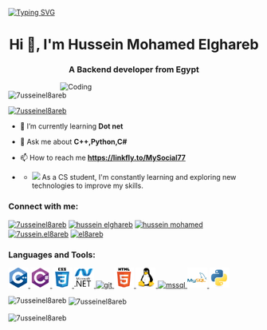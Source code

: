 [![Typing SVG](https://readme-typing-svg.demolab.com?font=Fira+Code&pause=1000&width=435&lines=Hello+to+my+GitHub)](https://git.io/typing-svg)
<h1 align="center">Hi 👋, I'm Hussein Mohamed Elghareb</h1>
<h3 align="center">A Backend developer from Egypt</h3>
<img align ="right" alt="Coding" width ="400" src="https://media.tenor.com/Aw2-4sShkCUAAAAd/coding.gif">

<p align="left"> <img src="https://komarev.com/ghpvc/?username=7usseinel8areb&label=Profile%20views&color=0e75b6&style=flat" alt="7usseinel8areb" /> </p>

<p align="left"> <a href="https://twitter.com/7usseinel8areb" target="blank"><img src="https://img.shields.io/twitter/follow/7usseinel8areb?logo=twitter&style=for-the-badge" alt="7usseinel8areb" /></a> </p>

- 🌱 I’m currently learning **Dot net**

- 💬 Ask me about **C++,Python,C#**

- 📫 How to reach me **https://linkfly.to/MySocial77**
- - <img src="https://media.giphy.com/media/WUlplcMpOCEmTGBtBW/giphy.gif" width="30"> As a CS student, I'm constantly learning and exploring new technologies to improve my skills.


<h3 align="left">Connect with me:</h3>
<p align="left">
<a href="https://twitter.com/7usseinel8areb" target="blank"><img align="center" src="https://raw.githubusercontent.com/rahuldkjain/github-profile-readme-generator/master/src/images/icons/Social/twitter.svg" alt="7usseinel8areb" height="30" width="40" /></a>
<a href="https://linkedin.com/in/hussein elghareb" target="blank"><img align="center" src="https://raw.githubusercontent.com/rahuldkjain/github-profile-readme-generator/master/src/images/icons/Social/linked-in-alt.svg" alt="hussein elghareb" height="30" width="40" /></a>
<a href="https://fb.com/hussein mohamed" target="blank"><img align="center" src="https://raw.githubusercontent.com/rahuldkjain/github-profile-readme-generator/master/src/images/icons/Social/facebook.svg" alt="hussein mohamed" height="30" width="40" /></a>
<a href="https://instagram.com/7ussein.el8areb" target="blank"><img align="center" src="https://raw.githubusercontent.com/rahuldkjain/github-profile-readme-generator/master/src/images/icons/Social/instagram.svg" alt="7ussein.el8areb" height="30" width="40" /></a>
<a href="https://codeforces.com/profile/el8areb" target="blank"><img align="center" src="https://raw.githubusercontent.com/rahuldkjain/github-profile-readme-generator/master/src/images/icons/Social/codeforces.svg" alt="el8areb" height="30" width="40" /></a>
</p>

<h3 align="left">Languages and Tools:</h3>
<p align="left"> <a href="https://www.w3schools.com/cpp/" target="_blank" rel="noreferrer"> <img src="https://raw.githubusercontent.com/devicons/devicon/master/icons/cplusplus/cplusplus-original.svg" alt="cplusplus" width="40" height="40"/> </a> <a href="https://www.w3schools.com/cs/" target="_blank" rel="noreferrer"> <img src="https://raw.githubusercontent.com/devicons/devicon/master/icons/csharp/csharp-original.svg" alt="csharp" width="40" height="40"/> </a> <a href="https://www.w3schools.com/css/" target="_blank" rel="noreferrer"> <img src="https://raw.githubusercontent.com/devicons/devicon/master/icons/css3/css3-original-wordmark.svg" alt="css3" width="40" height="40"/> </a> <a href="https://dotnet.microsoft.com/" target="_blank" rel="noreferrer"> <img src="https://raw.githubusercontent.com/devicons/devicon/master/icons/dot-net/dot-net-original-wordmark.svg" alt="dotnet" width="40" height="40"/> </a> <a href="https://git-scm.com/" target="_blank" rel="noreferrer"> <img src="https://www.vectorlogo.zone/logos/git-scm/git-scm-icon.svg" alt="git" width="40" height="40"/> </a> <a href="https://www.w3.org/html/" target="_blank" rel="noreferrer"> <img src="https://raw.githubusercontent.com/devicons/devicon/master/icons/html5/html5-original-wordmark.svg" alt="html5" width="40" height="40"/> </a> <a href="https://www.linux.org/" target="_blank" rel="noreferrer"> <img src="https://raw.githubusercontent.com/devicons/devicon/master/icons/linux/linux-original.svg" alt="linux" width="40" height="40"/> </a> <a href="https://www.microsoft.com/en-us/sql-server" target="_blank" rel="noreferrer"> <img src="https://www.svgrepo.com/show/303229/microsoft-sql-server-logo.svg" alt="mssql" width="40" height="40"/> </a> <a href="https://www.mysql.com/" target="_blank" rel="noreferrer"> <img src="https://raw.githubusercontent.com/devicons/devicon/master/icons/mysql/mysql-original-wordmark.svg" alt="mysql" width="40" height="40"/> </a> <a href="https://www.python.org" target="_blank" rel="noreferrer"> <img src="https://raw.githubusercontent.com/devicons/devicon/master/icons/python/python-original.svg" alt="python" width="40" height="40"/> </a> </p>

<p><img align="left" src="https://github-readme-stats.vercel.app/api/top-langs?username=7usseinel8areb&show_icons=true&locale=en&layout=compact" alt="7usseinel8areb" /></p>

<p>&nbsp;<img align="center" src="https://github-readme-stats.vercel.app/api?username=7usseinel8areb&show_icons=true&locale=en" alt="7usseinel8areb" /></p>

<p><img align="center" src="https://github-readme-streak-stats.herokuapp.com/?user=7usseinel8areb&" alt="7usseinel8areb" /></p>
